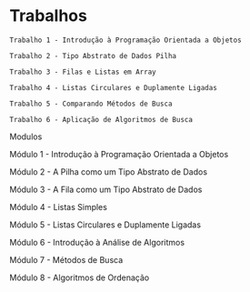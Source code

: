 # Trabalhos

    Trabalho 1 - Introdução à Programação Orientada a Objetos
    
    Trabalho 2 - Tipo Abstrato de Dados Pilha
    
    Trabalho 3 - Filas e Listas em Array
    
    Trabalho 4 - Listas Circulares e Duplamente Ligadas
    
    Trabalho 5 - Comparando Métodos de Busca
    
    Trabalho 6 - Aplicação de Algoritmos de Busca




Modulos

Módulo 1 - Introdução à Programação Orientada a Objetos

Módulo 2 - A Pilha como um Tipo Abstrato de Dados

Módulo 3 - A Fila como um Tipo Abstrato de Dados

Módulo 4 - Listas Simples

Módulo 5 - Listas Circulares e Duplamente Ligadas

Módulo 6 - Introdução à Análise de Algoritmos

Módulo 7 - Métodos de Busca

Módulo 8 - Algoritmos de Ordenação
